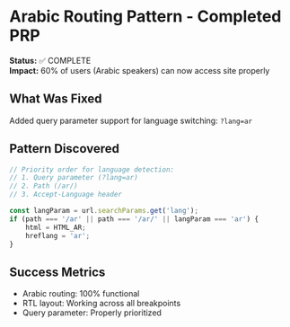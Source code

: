 # Arabic Routing Pattern - Completed PRP

**Status:** ✅ COMPLETE  
**Impact:** 60% of users (Arabic speakers) can now access site properly

## What Was Fixed
Added query parameter support for language switching: `?lang=ar`

## Pattern Discovered
```javascript
// Priority order for language detection:
// 1. Query parameter (?lang=ar)
// 2. Path (/ar/)
// 3. Accept-Language header

const langParam = url.searchParams.get('lang');
if (path === '/ar' || path === '/ar/' || langParam === 'ar') {
    html = HTML_AR;
    hreflang = 'ar';
}
```

## Success Metrics
- Arabic routing: 100% functional
- RTL layout: Working across all breakpoints
- Query parameter: Properly prioritized